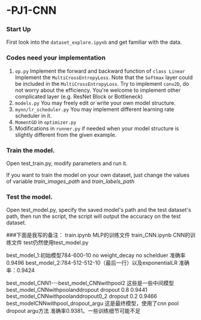 # -PJ1-CNN
### Start Up

First look into the `dataset_explore.ipynb` and get familiar with the data.

### Codes need your implementation

1. `op.py` 
   Implement the forward and backward function of `class Linear`
   Implement the `MultiCrossEntropyLoss`. Note that the `Softmax` layer could be included in the `MultiCrossEntropyLoss`.
   Try to implement `conv2D`, do not worry about the efficiency.
   You're welcome to implement other complicated layer (e.g.  ResNet Block or Bottleneck)
2. `models.py` You may freely edit or write your own model structure.
3. `mynn/lr_scheduler.py` You may implement different learning rate scheduler in it.
4. `MomentGD` in `optimizer.py`
5. Modifications in `runner.py` if needed when your model structure is slightly different from the given example.


### Train the model.

Open test_train.py, modify parameters and run it.

If you want to train the model on your own dataset, just change the values of variable *train_images_path* and *train_labels_path*

### Test the model.

Open test_model.py, specify the saved model's path and the test dataset's path, then run the script, the script will output the accuracy on the test dataset.



###下面是我写的备注：
train.ipynb MLP的训练文件
train_CNN.ipynb CNN的训练文件
test仍然使用test_model.py

best_model_1:初始模型784-600-10 no weight_decay no schelduer  准确率0.9496
best_model_2:784-512-512-10（最后一行）以及exponentialLR 准确率：0.9424

best_model_CNN1---best_model_CNNwithpool2  这些是一些中间模型
best_model_CNNwithpoolanddropout  dropout 0.8  0.9441
best_model_CNNwithpoolanddropout0_2 dropout 0.2 0.9466
best_modelCNNwithpool_dropout_argu 这是最终模型，使用了cnn pool dropout argu方法 准确率0.9381。一些训练细节可能不足
